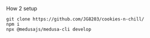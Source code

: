 How 2 setup

```
git clone https://github.com/JG8203/cookies-n-chill/
npm i
npx @medusajs/medusa-cli develop
```
